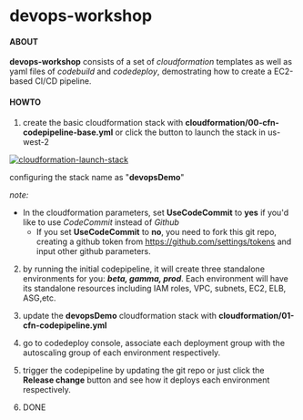 # devops-workshop

#### ABOUT

**devops-workshop** consists of a set of *cloudformation* templates as well as yaml files of *codebuild* and *codedeploy*, demostrating how to create a EC2-based CI/CD pipeline.



#### HOWTO

1. create the basic cloudformation stack  with **cloudformation/00-cfn-codepipeline-base.yml** or click the button to launch the stack in us-west-2




[![cloudformation-launch-stack](https://s3.amazonaws.com/cloudformation-examples/cloudformation-launch-stack.png)](https://console.aws.amazon.com/cloudformation/home?region=us-west-2#/stacks/new?stackName=devopsDemo&templateURL=https://s3-us-west-2.amazonaws.com/pahud-cfn-us-west-2/devops-workshop/00-cfn-codepipeline-base.yml)



configuring the stack name as "**devopsDemo**"

   *note:* 

- In the cloudformation parameters, set **UseCodeCommit** to **yes** if you'd like to use *CodeCommit* instead of *Github* 
   - If you set **UseCodeCommit** to **no**, you need to fork this git repo,  creating a github token from https://github.com/settings/tokens and input other github parameters.

2. by running the initial codepipeline, it will create three standalone environments for you: ***beta, gamma, prod***. Each environment will have its standalone resources including IAM roles, VPC, subnets, EC2, ELB, ASG,etc.

3. update the **devopsDemo** cloudformation stack with **cloudformation/01-cfn-codepipeline.yml**

4. go to codedeploy console, associate each deployment group with the autoscaling group of each environment respectively.

5. trigger the codepipeline by updating the git repo or just click the **Release change** button and see how it deploys each environment respectively.

6. DONE

